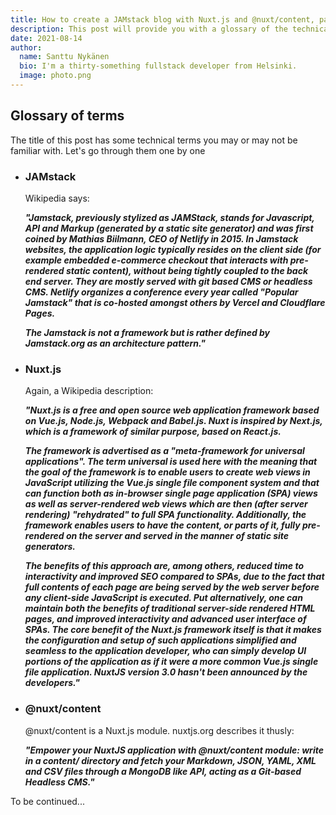 ```yaml
---
title: How to create a JAMstack blog with Nuxt.js and @nuxt/content, part 1
description: This post will provide you with a glossary of the technical terms you need to know as well as the reasoning behind choosing those technologies
date: 2021-08-14
author:
  name: Santtu Nykänen
  bio: I'm a thirty-something fullstack developer from Helsinki.
  image: photo.png
---
```


## Glossary of terms
The title of this post has some technical terms you may or may not be familiar with.
Let's go through them one by one

* ### JAMstack  
  Wikipedia says:  

  ___"Jamstack, previously stylized as JAMStack, stands for Javascript, API and Markup
  (generated by a static site generator) and was first coined by Mathias Biilmann, CEO
  of Netlify in 2015. In Jamstack websites, the application logic typically resides on
  the client side (for example embedded e-commerce checkout that interacts with
  pre-rendered static content), without being tightly coupled to the back end server.
  They are mostly served with git based CMS or headless CMS. Netlify organizes a
  conference every year called "Popular Jamstack" that is co-hosted amongst others by
  Vercel and Cloudflare Pages.___

  ___The Jamstack is not a framework but is rather defined by Jamstack.org as an
  architecture pattern."___

* ### Nuxt.js  
  Again, a Wikipedia description:  

  ___"Nuxt.js is a free and open source web application framework based on Vue.js,
  Node.js, Webpack and Babel.js. Nuxt is inspired by Next.js, which is a framework
  of similar purpose, based on React.js.___

  ___The framework is advertised as a "meta-framework for universal applications". The
  term universal is used here with the meaning that the goal of the framework is to
  enable users to create web views in JavaScript utilizing the Vue.js single file
  component system and that can function both as in-browser single page application
  (SPA) views as well as server-rendered web views which are then (after server
  rendering) "rehydrated" to full SPA functionality. Additionally, the framework
  enables users to have the content, or parts of it, fully pre-rendered on the server
  and served in the manner of static site generators.___

  ___The benefits of this approach are, among others, reduced time to interactivity and
  improved SEO compared to SPAs, due to the fact that full contents of each page are
  being served by the web server before any client-side JavaScript is executed. Put
  alternatively, one can maintain both the benefits of traditional server-side rendered
  HTML pages, and improved interactivity and advanced user interface of SPAs. The core
  benefit of the Nuxt.js framework itself is that it makes the configuration and setup
  of such applications simplified and seamless to the application developer, who can
  simply develop UI portions of the application as if it were a more common Vue.js
  single file application. NuxtJS version 3.0 hasn't been announced by the
  developers."___
  
* ### @nuxt/content  
  @nuxt/content is a Nuxt.js module. nuxtjs.org describes it thusly: 

  ___"Empower your NuxtJS application with @nuxt/content module: write in a content/
  directory and fetch your Markdown, JSON, YAML, XML and CSV files through a MongoDB
  like API, acting as a Git-based Headless CMS."___

To be continued...
